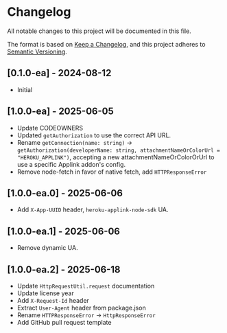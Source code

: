 # Changelog
All notable changes to this project will be documented in this file.

The format is based on [Keep a Changelog](https://keepachangelog.com/en/1.0.0/),
and this project adheres to [Semantic Versioning](https://semver.org/spec/v2.0.0.html).


## [0.1.0-ea] - 2024-08-12

- Initial

## [1.0.0-ea] - 2025-06-05
- Update CODEOWNERS
- Updated `getAuthorization` to use the correct API URL.
- Rename `getConnection(name: string)` -> `getAuthorization(developerName: string, attachmentNameOrColorUrl = "HEROKU_APPLINK")`, accepting a new attachmentNameOrColorOrUrl to use a specific Applink addon's config.
- Remove node-fetch in favor of native fetch, add `HTTPResponseError`

## [1.0.0-ea.0] - 2025-06-06
- Add `X-App-UUID` header, `heroku-applink-node-sdk` UA.

## [1.0.0-ea.1] - 2025-06-06
- Remove dynamic UA.

## [1.0.0-ea.2] - 2025-06-18
- Update `HttpRequestUtil.request` documentation
- Update license year
- Add `X-Request-Id` header
- Extract `User-Agent` header from package.json
- Rename `HTTPResponseError` -> `HttpResponseError`
- Add GitHub pull request template